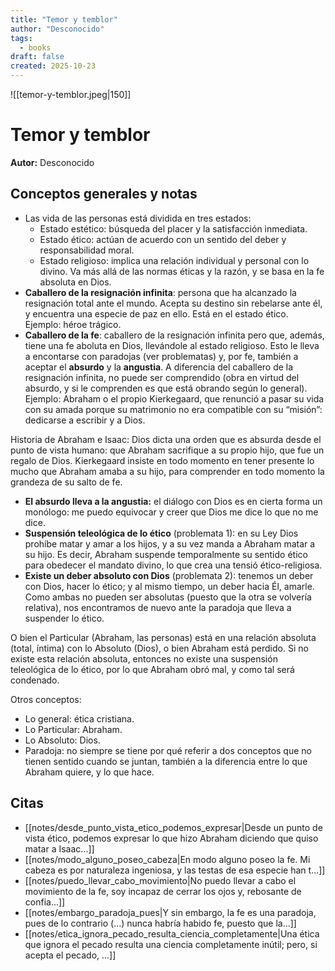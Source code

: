 ```yaml
---
title: "Temor y temblor"
author: "Desconocido"
tags:
  - books
draft: false
created: 2025-10-23
---
```


![[temor-y-temblor.jpeg|150]]

# Temor y temblor

**Autor:** Desconocido


## Conceptos generales y notas
- Las vida de las personas está dividida en tres estados:
    - Estado estético: búsqueda del placer y la satisfacción inmediata.
    - Estado ético: actúan de acuerdo con un sentido del deber y responsabilidad moral.
    - Estado religioso: implica una relación individual y personal con lo divino. Va más allá de las normas éticas y la razón, y se basa en la fe absoluta en Dios.
- **Caballero de la resignación infinita**: persona que ha alcanzado la resignación total ante el mundo. Acepta su destino sin rebelarse ante él, y encuentra una especie de paz en ello. Está en el estado ético. Ejemplo: héroe trágico.
- **Caballero de la fe**: caballero de la resignación infinita pero que, además, tiene una fe aboluta en Dios, llevándole al estado religioso. Esto le lleva a encontarse con paradojas (ver problematas) y, por fe, también a aceptar el **absurdo** y la **angustia**. A diferencia del caballero de la resignación infinita, no puede ser comprendido (obra en virtud del absurdo, y si le comprenden es que está obrando según lo general). Ejemplo: Abraham o el propio Kierkegaard, que renunció a pasar su vida con su amada porque su matrimonio no era compatible con su “misión”: dedicarse a escribir y a Dios.

Historia de Abraham e Isaac: Dios dicta una orden que es absurda desde el punto de vista humano: que Abraham sacrifique a su propio hijo, que fue un regalo de Dios. Kierkegaard insiste en todo momento en tener presente lo mucho que Abraham amaba a su hijo, para comprender en todo momento la grandeza de su salto de fe.

- **El absurdo lleva a la angustia:** el diálogo con Dios es en cierta forma un monólogo: me puedo equivocar y creer que Dios me dice lo que no me dice.
- **Suspensión teleológica de lo ético** (problemata 1): en su Ley Dios prohíbe matar y amar a los hijos, y a su vez manda a Abraham matar a su hijo. Es decir, Abraham suspende temporalmente su sentido ético para obedecer el mandato divino, lo que crea una tensió ético-religiosa.
- **Existe un deber absoluto con Dios** (problemata 2):  tenemos un deber con Dios, hacer lo ético; y al mismo tiempo, un deber hacia Él, amarle. Como ambas no pueden ser absolutas (puesto que la otra se volvería relativa), nos encontramos de nuevo ante la paradoja que lleva a suspender lo ético.

O bien el Particular (Abraham, las personas) está en una relación absoluta (total, íntima) con lo Absoluto (Dios), o bien Abraham está perdido. Si no existe esta relación absoluta, entonces no existe una suspensión teleológica de lo ético, por lo que Abraham obró mal, y como tal será condenado.

Otros conceptos:

- Lo general: ética cristiana.
- Lo Particular: Abraham.
- Lo Absoluto: Dios.
- Paradoja: no siempre se tiene por qué referir a dos conceptos que no tienen sentido cuando se juntan, también a la diferencia entre lo que Abraham quiere, y lo que hace.


## Citas
- [[notes/desde_punto_vista_etico_podemos_expresar|Desde un punto de vista ético, podemos expresar lo que hizo Abraham diciendo que quiso matar a Isaac...]]
- [[notes/modo_alguno_poseo_cabeza|En modo alguno poseo la fe. Mi cabeza es por naturaleza ingeniosa, y las testas de esa especie han t...]]
- [[notes/puedo_llevar_cabo_movimiento|No puedo llevar a cabo el movimiento de la fe, soy incapaz de cerrar los ojos y, rebosante de confia...]]
- [[notes/embargo_paradoja_pues|Y sin embargo, la fe es una paradoja, pues de lo contrario (…) nunca habría habido fe, puesto que la...]]
- [[notes/etica_ignora_pecado_resulta_ciencia_completamente|Una ética que ignora el pecado resulta una ciencia completamente inútil; pero, si acepta el pecado, ...]]

